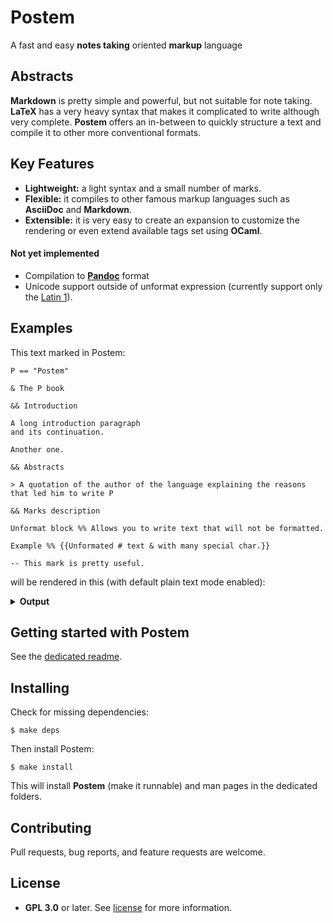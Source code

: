 # Postem

A fast and easy **notes taking** oriented **markup** language

## Abstracts

**Markdown** is pretty simple and powerful, but not suitable for note taking. **LaTeX** has a very heavy syntax that makes it complicated to write although very complete. **Postem** offers an in-between to quickly structure a text and compile it to other more conventional formats.

## Key Features

* **Lightweight:** a light syntax and a small number of marks.
* **Flexible:** it compiles to other famous markup languages such as **AsciiDoc** and **Markdown**.
* **Extensible:** it is very easy to create an expansion to customize the rendering or even extend available tags set using **OCaml**.

#### Not yet implemented

* Compilation to [**Pandoc**](https://github.com/jgm/pandoc) format
* Unicode support outside of unformat expression (currently support only the [Latin 1](https://en.wikipedia.org/wiki/ISO/IEC_8859-1)).

## Examples

This text marked in Postem:
```text
P == "Postem"

& The P book

&& Introduction

A long introduction paragraph
and its continuation.

Another one.

&& Abstracts

> A quotation of the author of the language explaining the reasons that led him to write P

&& Marks description

Unformat block %% Allows you to write text that will not be formatted.

Example %% {{Unformated # text & with many special char.}}

-- This mark is pretty useful.
```
will be rendered in this (with default plain text mode enabled):
<details>
    <summary><b>Output</b></summary>

```text
The Postem book
***************

Introduction
============

A long introduction paragraph and its continuation.

Another one.

Abstracts
=========

 █ A quotation of the author of the language explaining the reasons that led him to write Postem

Marks description
=================

Unformat block
  | Allows you to write text that will not be formatted.

Example
  | Unformated # text & with many special char.

\-> This mark is pretty useful.
```

</details>

## Getting started with Postem

See the [dedicated readme](doc/getting_started.md).

## Installing

Check for missing dependencies:
```
$ make deps
```

Then install Postem:
```
$ make install
```

This will install **Postem** (make it runnable) and man pages in the dedicated folders.

## Contributing

Pull requests, bug reports, and feature requests are welcome.

## License

- **GPL 3.0** or later. See [license](LICENSE) for more information.
